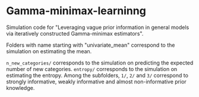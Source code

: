 # Gamma-minimax-learninng

Simulation code for "Leveraging vague prior information in general models via iteratively constructed Gamma-minimax estimators".

Folders with name starting with "univariate_mean" correspond to the simulation on estimating the mean.

`n_new_categories/` corresponds to the simulation on predicting the expected number of new categories. `entropy/` corresponds to the simulation on estimating the entropy. Among the subfolders, `1/`, `2/` and `3/` correspond to strongly informative, weakly informative and almost non-informative prior knowledge.
